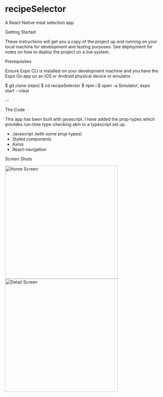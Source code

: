 # recipeSelector

A React Native meal selection app

Getting Started

These instructions will get you a copy of the project up and running on your local machine for development and testing purposes. See deployment for notes on how to deploy the project on a live system.

Prerequisites

Ensure Expo CLI is installed on your development machine and you have the Expo Go app on an iOS or Android physical device or emulator.

$ git clone (repo)
$ cd recipeSelector
$ npm i
$ open -a Simulator; expo start --clear


--

The Code

This app has been built with javascript. I have added the prop-types which provides run-time type-checking akin to a typescript set up. 

- Javascript (with some prop-types)
- Styled components
- Axios
- React-navigation


Screen Shots

<img width="370" alt="Home Screen" src="https://user-images.githubusercontent.com/36195948/158128818-41e3bf52-6186-4514-928b-ead9d2c8c6f4.png">
<img width="370" alt="Detail Screen" src="https://user-images.githubusercontent.com/36195948/158128826-1a9f6b0a-6a90-46b4-8a72-c38a94aeb298.png">

